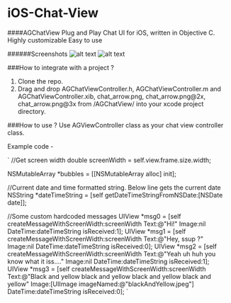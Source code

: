 # iOS-Chat-View
####AGChatView
Plug and Play Chat UI for iOS, written in Objective C. 
Highly customizable
Easy to use

######Screenshots
![alt text](http://i.imgur.com/mnYoiVo.jpg "Screenshot 0")
![alt text](http://i.imgur.com/t4l3TsT.jpg "Screenshot 1")

###How to integrate with a project ?
1. Clone the repo.
2. Drag and drop AGChatViewController.h, AGChatViewController.m and AGChatViewController.xib, chat_arrow.png, chat_arrow.png@2x, chat_arrow.png@3x from /AGChatView/ into your xcode project directory.

###How to use ?
Use AGViewController class as your chat view controller class.

Example code - 

`
//Get screen width
double screenWidth = self.view.frame.size.width;

NSMutableArray *bubbles = [[NSMutableArray alloc] init];

//Current date and time formatted string. Below line gets the current date
NSString *dateTimeString = [self getDateTimeStringFromNSDate:[NSDate date]];

//Some custom hardcoded messages
UIView *msg0 = [self createMessageWithScreenWidth:screenWidth Text:@"Hi!" Image:nil DateTime:dateTimeString isReceived:1];
UIView *msg1 = [self createMessageWithScreenWidth:screenWidth Text:@"Hey, ssup ?" Image:nil DateTime:dateTimeString isReceived:0];
UIView *msg2 = [self createMessageWithScreenWidth:screenWidth Text:@"Yeah uh huh you know what it iss...." Image:nil DateTime:dateTimeString isReceived:1];
UIView *msg3 = [self createMessageWithScreenWidth:screenWidth Text:@"Black and yellow black and yellow black and yellow black and yellow" Image:[UIImage imageNamed:@"blackAndYellow.jpeg"] DateTime:dateTimeString isReceived:0];
`


